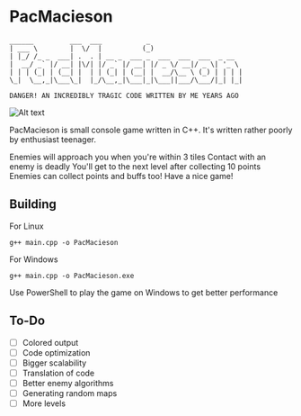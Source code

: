 # PacMacieson
```
______         ___  ___           _                       
| ___ \        |  \/  |          (_)                      
| |_/ /_ _  ___| .  . | __ _  ___ _  ___  ___  ___  _ __  
|  __/ _` |/ __| |\/| |/ _` |/ __| |/ _ \/ __|/ _ \| '_ \ 
| | | (_| | (__| |  | | (_| | (__| |  __/\__ \ (_) | | | |
\_|  \__,_|\___\_|  |_/\__,_|\___|_|\___||___/\___/|_| |_|

DANGER! AN INCREDIBLY TRAGIC CODE WRITTEN BY ME YEARS AGO
````
![Alt text](https://nasiadka.pl/projects/pacmacieson/pacmacieson.png)


PacMacieson is small console game written in C++.
It's written rather poorly by enthusiast teenager.

Enemies will approach you when you're within 3 tiles
Contact with an enemy is deadly
You'll get to the next level after collecting 10 points
Enemies can collect points and buffs too!
Have a nice game!


## Building
For Linux
````shell
g++ main.cpp -o PacMacieson
````
For Windows
````shell
g++ main.cpp -o PacMacieson.exe
````
Use PowerShell to play the game on Windows to get better performance

## To-Do
* [ ] Colored output
* [ ] Code optimization
* [ ] Bigger scalability
* [ ] Translation of code
* [ ] Better enemy algorithms
* [ ] Generating random maps
* [ ] More levels
